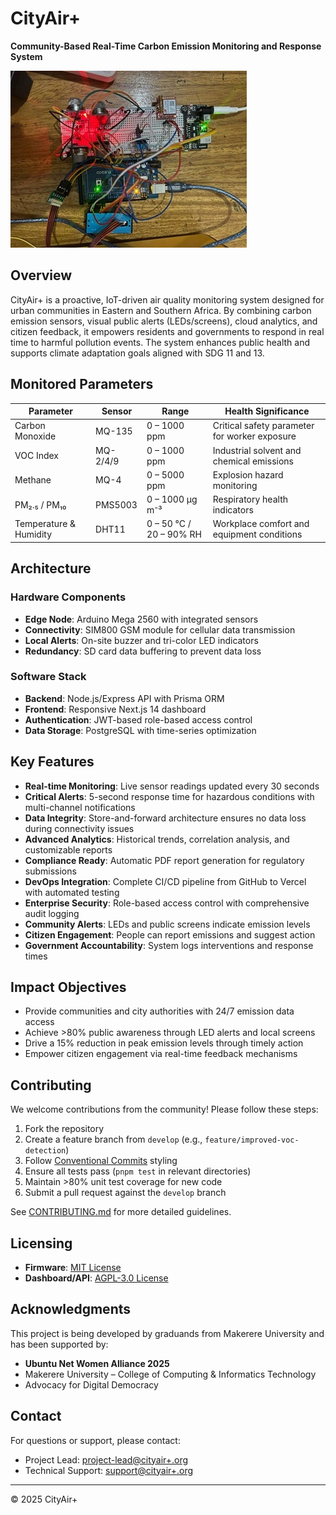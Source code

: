 # CityAir+

**Community-Based Real-Time Carbon Emission Monitoring and Response System**

![Dashboard Preview](images/showcase.jpeg)

## Overview

CityAir+ is a proactive, IoT-driven air quality monitoring system designed for urban communities in Eastern and Southern Africa. By combining carbon emission sensors, visual public alerts (LEDs/screens), cloud analytics, and citizen feedback, it empowers residents and governments to respond in real time to harmful pollution events. The system enhances public health and supports climate adaptation goals aligned with SDG 11 and 13.


## Monitored Parameters

| Parameter     | Sensor   | Range                     | Health Significance                           |
|--------------|----------|---------------------------|----------------------------------------------|
| Carbon Monoxide | MQ-135 | 0 – 1000 ppm             | Critical safety parameter for worker exposure |
| VOC Index    | MQ-2/4/9 | 0 – 1000 ppm              | Industrial solvent and chemical emissions     |
| Methane      | MQ-4     | 0 – 5000 ppm              | Explosion hazard monitoring                   |
| PM₂.₅ / PM₁₀ | PMS5003  | 0 – 1000 µg m⁻³           | Respiratory health indicators                 |
| Temperature & Humidity | DHT11 | 0 – 50 °C / 20 – 90% RH | Workplace comfort and equipment conditions  |

## Architecture

### Hardware Components
- **Edge Node**: Arduino Mega 2560 with integrated sensors
- **Connectivity**: SIM800 GSM module for cellular data transmission
- **Local Alerts**: On-site buzzer and tri-color LED indicators
- **Redundancy**: SD card data buffering to prevent data loss

### Software Stack
- **Backend**: Node.js/Express API with Prisma ORM
- **Frontend**: Responsive Next.js 14 dashboard
- **Authentication**: JWT-based role-based access control
- **Data Storage**: PostgreSQL with time-series optimization

## Key Features

- **Real-time Monitoring**: Live sensor readings updated every 30 seconds
- **Critical Alerts**: 5-second response time for hazardous conditions with multi-channel notifications
- **Data Integrity**: Store-and-forward architecture ensures no data loss during connectivity issues
- **Advanced Analytics**: Historical trends, correlation analysis, and customizable reports
- **Compliance Ready**: Automatic PDF report generation for regulatory submissions
- **DevOps Integration**: Complete CI/CD pipeline from GitHub to Vercel with automated testing
- **Enterprise Security**: Role-based access control with comprehensive audit logging
- **Community Alerts**: LEDs and public screens indicate emission levels
-  **Citizen Engagement**: People can report emissions and suggest action
-  **Government Accountability**: System logs interventions and response times

## Impact Objectives

- Provide communities and city authorities with 24/7 emission data access
- Achieve >80% public awareness through LED alerts and local screens
- Drive a 15% reduction in peak emission levels through timely action
- Empower citizen engagement via real-time feedback mechanisms


<!-- ## Demo & Resources

| Resource | URL | Notes |
|----------|-----|-------|
| Public Demo | [https://iot-monitor-livid.vercel.app/](https://iot-monitor-livid.vercel.app/) | Live sensor data from our lab installation |
| Admin Dashboard | [https://factory-air-watch-m9bx.vercel.app](https://factory-air-watch-m9bx.vercel.app) | Login: `admin@example.com` / `password123` |
| Technical Blog | [https://iot-monitor-livid.vercel.app/blog](https://iot-monitor-livid.vercel.app/blog) | Implementation details and case studies |
| API Documentation | [https://factory-air-watch-m9bx.vercel.app/api-docs](https://factory-air-watch-m9bx.vercel.app/api-docs) | OpenAPI/Swagger interface |
-->
<!--
## Repository Structure

```
CityAir+/
├─ docs/           # Documentation, manuals, and design specifications
│  ├─ api/         # API documentation and endpoint reference
│  ├─ hardware/    # Component datasheets and wiring diagrams
│  └─ deployment/  # Installation and configuration guides
├─ firmware/       # PlatformIO project for Arduino Mega
│  ├─ src/         # Main firmware source code
│  ├─ lib/         # Sensor libraries and utilities
│  └─ releases/    # Signed .hex releases with checksums
├─ app/
│  ├─ api/         # Node.js/Express backend with Prisma
│  │  ├─ src/      # API source code
│  │  ├─ prisma/   # Database schema and migrations
│  │  └─ tests/    # API test suite
│  └─ dashboard/   # Next.js 14 frontend application
│     ├─ src/      # Dashboard source code
│     ├─ public/   # Static assets
│     └─ tests/    # Frontend test suite
├─ hardware/       # Hardware design files
│  ├─ schematics/  # Circuit diagrams
│  ├─ gerbers/     # PCB manufacturing files
│  └─ enclosure/   # 3D-printable enclosure STL files
├─ ci-cd/          # CI/CD configuration files
└─ images/         # Screenshots and graphics for documentation
```
-->
<!-- ## Getting Started

### Dashboard Development

```bash
# Clone the repository
git clone https://github.com/<your-org>/cityair+.git
cd CityAir+

# Set up environment variables
cp app/dashboard/.env.example app/dashboard/.env.local
cp app/api/.env.example app/api/.env

# Install dependencies and start development server
cd app/dashboard
pnpm install
pnpm dev       # Dashboard runs at http://localhost:3000

# In another terminal, start the API server
cd app/api
pnpm install
pnpm prisma migrate dev  # Set up database schema
pnpm dev       # API runs at http://localhost:3001
```

### Firmware Development

```bash
# Install PlatformIO CLI if not already installed
pip install -U platformio

# Build firmware
cd firmware
pio run -e mega2560            # Compile firmware

# Flash via USB (requires Arduino USB connection)
pio run -e mega2560 -t upload  

# Run firmware tests
pio test -e mega2560
```

### Production Deployment

For production deployment instructions, see [docs/deployment/README.md](docs/deployment/README.md).
-->
## Contributing

We welcome contributions from the community! Please follow these steps:

1. Fork the repository
2. Create a feature branch from `develop` (e.g., `feature/improved-voc-detection`)
3. Follow [Conventional Commits](https://www.conventionalcommits.org/) styling
4. Ensure all tests pass (`pnpm test` in relevant directories)
5. Maintain >80% unit test coverage for new code
6. Submit a pull request against the `develop` branch

See [CONTRIBUTING.md](CONTRIBUTING.md) for more detailed guidelines.

## Licensing

- **Firmware**: [MIT License](LICENSE-MIT.txt)
- **Dashboard/API**: [AGPL-3.0 License](LICENSE-AGPL.txt)

## Acknowledgments

This project is being developed by graduands from Makerere University and has been supported by:

- **Ubuntu Net Women Alliance 2025** 
- Makerere University – College of Computing & Informatics Technology   
- Advocacy for Digital Democracy  


## Contact

For questions or support, please contact:
- Project Lead: [project-lead@cityair+.org](mailto:project-lead@cityair+.org)
- Technical Support: [support@cityair+.org](mailto:support@cityair+.org)

---

© 2025 CityAir+
